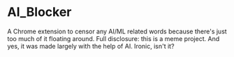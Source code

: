 # AI_Blocker
A Chrome extension to censor any AI/ML related words because there's just too much of it floating around. Full disclosure: this is a meme project. And yes, it was made largely with the help of AI. Ironic, isn't it? 


